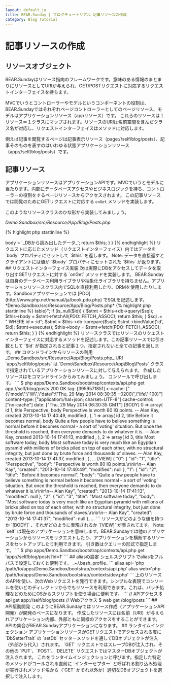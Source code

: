 ```yaml
---
layout: default_ja
title: BEAR.Sunday | ブログチュートリアル 記事リソースの作成
category: Blog Tutorial
---
```


# 記事リソースの作成

## リソースオブジェクト

BEAR.Sundayはリソース指向のフレームワークです。意味のある情報のまとまりにリソースとしてURIが与えられ、GET/POSTリクエストに対応するリクエストインターフェイスを持ちます。

MVCでいうとコントローラーやモデルというコンポーネントの役割は、BEAR.Sundayではそれぞれページコントローラーとしてのページリソース、モデルはアプリケーションリソース（appリソース）です。 これらのリソースは１リソース＝１クラスにマップされます。リソースのURIは名前空間を含んだクラス名が対応し、リクエストインターフェイスはメソッドに対応します。

例えば記事を閲覧するページは記事表示リソース（page://self/blog/posts）、記事そのものを表すのはいわゆる状態アプリケーションリソース（app://self/blog/posts）です。

## 記事リソース

アプリケーションリソースはアプリケーションAPIです。MVCでいうとモデルに当たります。内部にデータベースアクセスやビジネスロジックを持ち、コントローラーの役割をするページリソースからアクセスされます。
この記事リソースでは閲覧のためにGETリクエストに対応する `onGet` メソッドを実装します。

このようなリソースクラスのひな形から実装してみましょう。

*Demo.Sandbox/src/Resource/App/Blog/Posts.php*

{% highlight php startinline %}
<?php

namespace Demo\Sandbox\Resource\App\Blog;

use BEAR\Resource\ResourceObject;

class Posts extends ResourceObject
{
    public function onGet($id = null)
    {
        $this->body = '_DBから読み出したデータ_';
        return $this;
    }
}
{% endhighlight %}

リクエストに応じたメソッド（リクエストインターフェイス）内ではデータを `body` プロパティにセットして `$this` を返します。

Note: データを直接返すとクライアントには値が `$body` プロパティにセットされた `$this` が返ります。

## リクエストインターフェイス実装

次は実際にDBをアクセスしてデータを取り出すGETリクエストに対する `onGet` メソッドを実装します。

BEAR.Sundayは自身のデータベース利用ライブラリや抽象化ライブラリを持ちません。アプリケーションリソースクラス内でSQLを直接利用したり、ORMを使用したりします。Sandboxアプリケーションでは [PDO](http://www.php.net/manual/ja/book.pdo.php) でSQLを記述します。

*Demo.Sandbox/src/Resource/App/Blog/Posts.php*

{% highlight php startinline %}
<?php

namespace Demo\Sandbox\Resource\App\Blog;

use BEAR\Sunday\Annotation\Db;
use BEAR\Resource\ResourceObject;
use BEAR\Package\Module\Database\Dbal\Setter\DbSetterTrait;
use PDO;

/**
 * @Db
 */
class Posts extends ResourceObject
{
    use DbSetterTrait;

    /**
     * Current time
     *
     * @var string
     */
    public $time;

    /**
     * @var string
     */
    protected $table = 'posts';

    /**
     * @param int $id
     */
    public function onGet($id = null)
    {
        $sql = "SELECT id, title, body, created, modified FROM {$this->table}";
        if (is_null($id)) {
            $stmt = $this->db->query($sql);
            $this->body = $stmt->fetchAll(PDO::FETCH_ASSOC);

            return $this;
        }

        $sql .= " WHERE id = :id";
        $stmt = $this->db->prepare($sql);
        $stmt->bindValue('id', $id);
        $stmt->execute();
        $this->body = $stmt->fetch(PDO::FETCH_ASSOC);

        return $this;
    }
}
{% endhighlight %}

リソースクラスではリソースのリクエストインターフェイスに対応するメソッドを記述します。この記事リソースでは引き数として `$id` が指定されると記事１つ、指定されないと全ての記事を返します。

## コマンドラインからリソースの利用

_Demo.Sandbox/src/Resource/App/Blog/Posts.php_

URI `app://self/blog/posts` は `Demo\Sandbox\Resource\App\Blog\Posts` クラスで指定されているアプリケーションリソースに対して与えられます。

作成したリソースはをコマンドラインからみてみましょう。

コンソールで呼び出します。

```
$ php apps/Demo.Sandbox/bootstrap/contexts/api.php get app://self/blog/posts

200 OK
tag: [3959571851]
x-cache: ["{\"mode\":\"W\",\"date\":\"Thu, 29 May 2014 08:30:35 +0200\",\"life\":100}"]
content-type: ["application\/hal+json; charset=UTF-8"]
cache-control: ["no-cache"]
date: ["Thu, 29 May 2014 06:30:35 GMT"]
[BODY]
0 => array(
  id 1,
  title Perspective,
  body Perspective is worth 80 IQ points.

-- Alan Kay,
  created 2013-10-14 17:40:49,
  modified ,
),
1 => array(
  id 2,
  title Before it becomes normal,
  body Quite a few people have to believe something is normal before it becomes normal - a sort of 'voting' situation. But once the threshold is reached, then everyone demands to do whatever it is.

-- Alan Kay,
  created 2013-10-14 17:41:13,
  modified ,
),
2 => array(
  id 3,
  title Most software today,
  body Most software today is very much like an Egyptian pyramid with millions of bricks piled on top of each other, with no structural integrity, but just done by brute force and thousands of slaves.

-- Alan Kay,
  created 2013-10-14 17:41:37,
  modified ,
),
...
[VIEW]
{
    "0": {
        "id": "1",
        "title": "Perspective",
        "body": "Perspective is worth 80 IQ points.\r\n\r\n-- Alan Kay",
        "created": "2013-10-14 17:40:49",
        "modified": null
    },
    "1": {
        "id": "2",
        "title": "Before it becomes normal",
        "body": "Quite a few people have to believe something is normal before it becomes normal - a sort of 'voting' situation. But once the threshold is reached, then everyone demands to do whatever it is.\r\n\r\n-- Alan Kay",
        "created": "2013-10-14 17:41:13",
        "modified": null
    },
    "2": {
        "id": "3",
        "title": "Most software today",
        "body": "Most software today is very much like an Egyptian pyramid with millions of bricks piled on top of each other, with no structural integrity, but just done by brute force and thousands of slaves.\r\n\r\n-- Alan Kay",
        "created": "2013-10-14 17:41:37",
        "modified": null
    },
...
```

リソースがどのような値を持つか `[BODY]` 、それがどのように表現されるか `[VIEW]` が表されてます。

Note: `self` は現在のアプリケーションを意味します。BEAR.Sundayでは他のアプリケーションからリソースをリクエストしたり、アプリケーションを横断するリソースをセットアップしたり利用できます。

引き数はクエリーの形式で指定します。

```
$ php apps/Demo.Sandbox/bootstrap/contexts/api.php get 'app://self/blog/posts?id=1'
```

## aliasの設定

シェルスクリプトでaliasをフルパスで設定しておくと便利です。

_~/.bash_profile_

```
alias api='php /path/to/apps/Demo.Sandbox/bootstrap/contexts/api.php'
alias web='php /path/to/apps/Demo.Sandbox/bootstrap/contexts/dev.php'
```

上のリソースのAPIを使い、次のWebリクエストを発行できます。シンプルな表現でコンソールを使いどのディレクトリからでもリソースを利用できます。これは、バッチ処理などのためにOSからスクリプトを使う場合に便利です。

```
// APIアクセス
$ api get app://self/blog/posts

// Webアクセス
$ web get /blog/posts
```

## API駆動開発

このようにBEAR.Sundayではリソース作成（アプリケーションAPI開発）が開発のベースになります。
作成したリソースには名前（URI）が与えられアプリケーション内部、外部ともに同様のアクセスをすることができます。
APIの集合がBEAR.Sundayアプリケーションになります。

## ランタイムインジェクション

アプリケーションリソースがGETリクエストでアクセスされる度に `DbSetterTrait` の `setDb` セッターメソッドを通してDBオブジェクトが注入（外部から代入）されます。
`GET` リクエストではスレーブDBが注入され、その他の `PUT`、`POST`、`DELETE` リクエストではマスターDBオブジェクトが注入されます。
これをランタイムインジェクションと呼びます。指定した特定のメソッドがコールされる直前に `インターセプター` と呼ばれる割り込み処理が実行されメソッド名から（`GET` かそれ以外か）適切なDBオブジェクトを選択して注入します。
